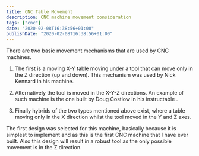 ```yaml
---
title: CNC Table Movement
description: CNC machine movement consideration
tags: ["cnc"]
date: "2020-02-08T16:38:56+01:00"
publishDate: "2020-02-08T16:38:56+01:00"
---
```


There are two basic movement mechanisms that are used by CNC machines.

1. The first is a moving X-Y table moving under a tool that can move only in the Z direction (up and down). This mechanism was used by Nick Kennard in his machine.

2. Alternatively the tool is moved in the X-Y-Z directions. An example of such machine is the one built by Doug Costlow in his instructable .

3. Finally hybrids of the two types mentioned above exist, where a table moving only in the X direction whilst the tool moved in the Y and Z axes.

The first design was selected for this machine, basically because it is simplest to implement and as this is the first CNC machine that I have ever built. Also this design will result in a robust tool as the only possible movement is in the Z direction.
